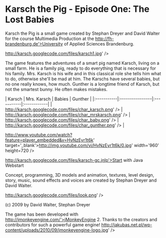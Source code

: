 # Karsch the Pig - Episode One: The Lost Babies

Karsch the Pig is a small game created by Stephan Dreyer and David Walter for the course Multimedia Production at the http://fh-brandenburg.de'>University of Applied Sciences Brandenburg.

http://karsch.googlecode.com/files/karsch1.jpg' />

The game features the adventures of a smart pig named Karsch, living on a small farm. He is a family pig, ready to do everything that is necessary for his family. Mrs. Karsch is his wife and in this classical role she tells him what to do, otherwise she'll be mad at him. The Karschs have several babies, but no one really knows, how much. Gunther is a longtime friend of Karsch, but not the smartest bunny. He often makes mistakes.

| Karsch | Mrs. Karsch | Babies | Gunther | |:-----------|:----------------|:-----------|:------------| | http://karsch.googlecode.com/files/char_karsch.png' /> | http://karsch.googlecode.com/files/char_mrskarsch.png' /> | http://karsch.googlecode.com/files/char_baby.png' /> | http://karsch.googlecode.com/files/char_gunther.png' /> |

http://www.youtube.com/watch?feature=player_embedded&v=HvNzEyr1t6k' target='_blank'>http://img.youtube.com/vi/HvNzEyr1t6k/0.jpg' width='960' height=720 />

http://karsch.googlecode.com/files/karsch-gc.jnlp'>Start with Java Webstart

Concept, programming, 3D models and animation, textures, level design, story, music, sound effects and voices are created by Stephan Dreyer and David Walter.

http://karsch.googlecode.com/files/look.png' />

(c) 2009 by David Walter, Stephan Dreyer

The game has been developed with http://jmonkeyengine.com/'>jMonkeyEngine 2. Thanks to the creators and contributors for such a powerful game engine!
http://jakubas.net.pl/wp-content/uploads/2010/09/jmonkeyengine-logo.jpg' />
